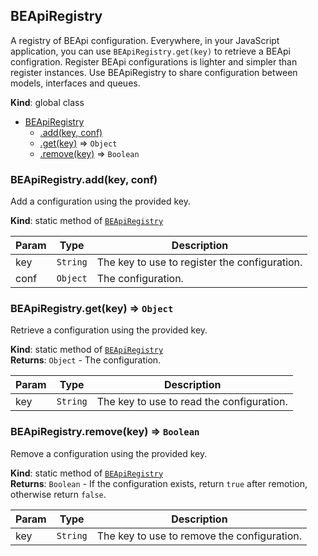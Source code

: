 <a name="BEApiRegistry"></a>
## BEApiRegistry
A registry of BEApi configuration.
Everywhere, in your JavaScript application, you can use `BEApiRegistry.get(key)` to retrieve a BEApi configration.
Register BEApi configurations is lighter and simpler than register instances.
Use BEApiRegistry to share configuration between models, interfaces and queues.

**Kind**: global class  

* [BEApiRegistry](#BEApiRegistry)
  * [.add(key, conf)](#BEApiRegistry.add)
  * [.get(key)](#BEApiRegistry.get) ⇒ <code>Object</code>
  * [.remove(key)](#BEApiRegistry.remove) ⇒ <code>Boolean</code>

<a name="BEApiRegistry.add"></a>
### BEApiRegistry.add(key, conf)
Add a configuration using the provided key.

**Kind**: static method of <code>[BEApiRegistry](#BEApiRegistry)</code>  

| Param | Type | Description |
| --- | --- | --- |
| key | <code>String</code> | The key to use to register the configuration. |
| conf | <code>Object</code> | The configuration. |

<a name="BEApiRegistry.get"></a>
### BEApiRegistry.get(key) ⇒ <code>Object</code>
Retrieve a configuration using the provided key.

**Kind**: static method of <code>[BEApiRegistry](#BEApiRegistry)</code>  
**Returns**: <code>Object</code> - The configuration.  

| Param | Type | Description |
| --- | --- | --- |
| key | <code>String</code> | The key to use to read the configuration. |

<a name="BEApiRegistry.remove"></a>
### BEApiRegistry.remove(key) ⇒ <code>Boolean</code>
Remove a configuration using the provided key.

**Kind**: static method of <code>[BEApiRegistry](#BEApiRegistry)</code>  
**Returns**: <code>Boolean</code> - If the configuration exists, return `true` after remotion, otherwise return `false`.  

| Param | Type | Description |
| --- | --- | --- |
| key | <code>String</code> | The key to use to remove the configuration. |

